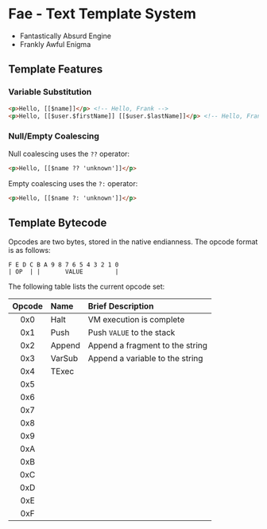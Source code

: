 # Fae - Text Template System

* Fantastically Absurd Engine
* Frankly Awful Enigma

## Template Features

### Variable Substitution

```html
<p>Hello, [[$name]]</p> <!-- Hello, Frank -->
<p>Hello, [[$user.$firstName]] [[$user.$lastName]]</p> <!-- Hello, Frank Castle -->
```

### Null/Empty Coalescing

Null coalescing uses the `??` operator:

```html
<p>Hello, [[$name ?? 'unknown']]</p>
```

Empty coalescing uses the `?:` operator:

```html
<p>Hello, [[$name ?: 'unknown']]</p>
```

## Template Bytecode

Opcodes are two bytes, stored in the native endianness. The opcode format is as
follows:

```
F E D C B A 9 8 7 6 5 4 3 2 1 0
| OP  | |       VALUE         |
```

The following table lists the current opcode set:

| Opcode | Name     | Brief Description                                        |
| :----: | :------- | :------------------------------------------------------- |
| 0x0    | Halt     | VM execution is complete                                 |
| 0x1    | Push     | Push `VALUE` to the stack                                |
| 0x2    | Append   | Append a fragment to the string                          |
| 0x3    | VarSub   | Append a variable to the string                          |
| 0x4    | TExec    |
| 0x5    |
| 0x6    |
| 0x7    |
| 0x8    |
| 0x9    |
| 0xA    |
| 0xB    |
| 0xC    |
| 0xD    |
| 0xE    |
| 0xF    |
